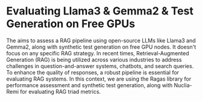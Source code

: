 # Evaluating Llama3 & Gemma2 & Test Generation on Free GPUs
The aims to assess a RAG pipeline using open-source LLMs like Llama3 and Gemma2, along with synthetic test generation on free GPU nodes. It doesn't focus on any specific RAG strategy.
In recent times, Retrieval-Augmented Generation (RAG) is being utilized across various industries to address challenges in question-and-answer systems, chatbots, and search queries. To enhance the quality of responses, a robust pipeline is essential for evaluating RAG systems. In this context, we are using the Ragas library for performance assessment and synthetic test generation, along with Nuclia-Remi for evaluating RAG triad metrics.
